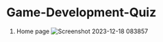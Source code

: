 # Game-Development-Quiz



1) Home page
![Screenshot 2023-12-18 083857](https://github.com/Dhanarooban1/Game-Development-Quiz/assets/146908898/8b794060-392d-4921-9810-8fc453db2440)

